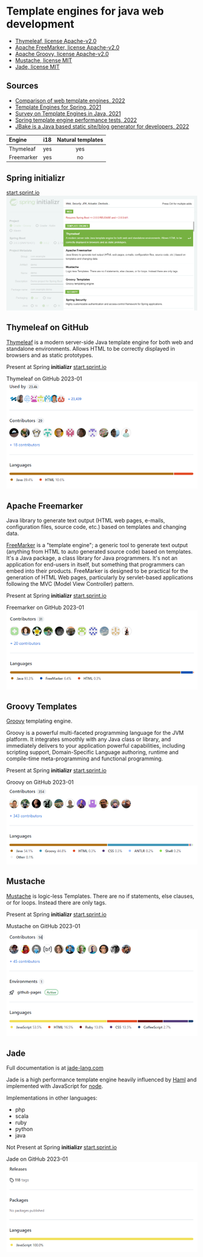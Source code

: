 # Template engines for java web development

- [Thymeleaf, license Apache-v2.0](https://freemarker.apache.org/)
- [Apache FreeMarker, license Apache-v2.0](https://github.com/apache/freemarker)
- [Apache Groovy, license Apache-v2.0](https://github.com/apache/groovy)
- [Mustache, license MIT](https://github.com/mustache/mustache.github.com)
- [Jade, license MIT ](https://github.com/dscape/jade)

## Sources
- [Comparison of web template engines, 2022](https://en.wikipedia.org/wiki/Comparison_of_web_template_engines)
- [Template Engines for Spring, 2021](https://www.baeldung.com/spring-template-engines)
- [Survey on Template Engines in Java, 2021](https://www.itm-conferences.org/articles/itmconf/pdf/2021/02/itmconf_icitsd2021_01007.pdf)
- [Spring template engine performance tests, 2022](https://ozkanpakdil.github.io/spring-comparing-template-engines/)
- [JBake is a Java based static site/blog generator for developers, 2022](https://jbake.org/)

|Engine      |i18        |Natural templates   |
|:-----------|:---------:|:------------------:|
|Thymeleaf   |yes        |yes                 |
|Freemarker  |yes        |no                  |

## Spring initializr
[start.sprint.io](https://start.sprint.io)
![initializr](https://github.com/y-kolyada/java/blob/main/docs/templates/img/spring_initializr_1.png)

## Thymeleaf on GitHub
[Thymeleaf](https://thymeleaf.org) is a modern server-side Java template engine for both web and standalone environments. Allows HTML to be correctly displayed in browsers and as static prototypes.

Present at Spring **initializr** [start.sprint.io](https://start.sprint.io)

Thymeleaf on GitHub 2023-01
![Thymeleaf on GitHub 2023-01](https://github.com/y-kolyada/java/blob/main/docs/templates/img/github_thymeleaf_1.png)

## Apache Freemarker
Java library to generate text output (HTML web pages, e-mails, configuration files, source code, etc.) based on templates and changing data.

[FreeMarker](https://freemarker.apache.org/) is a "template engine"; a generic tool to generate text output (anything from HTML to auto generated source code) based on templates. It's a Java package, a class library for Java programmers. It's not an application for end-users in itself, but something that programmers can embed into their products. FreeMarker is designed to be practical for the generation of HTML Web pages, particularly by servlet-based applications following the MVC (Model View Controller) pattern.

Present at Spring **initializr** [start.sprint.io](https://start.sprint.io)

Freemarker on GitHub 2023-01
![Freemarker on GitHub 2023-01](https://github.com/y-kolyada/java/blob/main/docs/templates/img/github_freemarker_1.png)

## Groovy Templates
[Groovy](https://groovy-lang.org/) templating engine.

Groovy is a powerful multi-faceted programming language for the JVM platform. It integrates smoothly with any Java class or library, and immediately delivers to your application powerful capabilities, including scripting support, Domain-Specific Language authoring, runtime and compile-time meta-programming and functional programming.

Present at Spring **initializr** [start.sprint.io](https://start.sprint.io)

Groovy on GitHub 2023-01
![Groovy on GitHub 2023-01](https://github.com/y-kolyada/java/blob/main/docs/templates/img/github_groovy_1.png)

## Mustache
[Mustache](http://mustache.github.io/) is logic-less Templates. There are no if statements, else clauses, or for loops. Instead there are only tags.

Present at Spring **initializr** [start.sprint.io](https://start.sprint.io)

Mustache on GitHub 2023-01
![Mustache on GitHub 2023-01](https://github.com/y-kolyada/java/blob/main/docs/templates/img/github_mustache_1.png)

## Jade
Full documentation is at [jade-lang.com](http://jade-lang.com/)

Jade is a high performance template engine heavily influenced by [Haml](http://haml-lang.com/) and implemented with JavaScript for [node](http://nodejs.org/). 

Implementations in other languages:
- php
- scala
- ruby
- python
- java

Not Present at Spring **initializr** [start.sprint.io](https://start.sprint.io)

Jade on GitHub 2023-01
![Jade on GitHub 2023-01](https://github.com/y-kolyada/java/blob/main/docs/templates/img/github_jade_1.png)